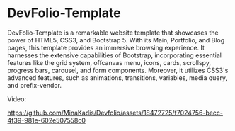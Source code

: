 # DevFolio-Template
DevFolio-Template is a remarkable website template that showcases the power of HTML5, CSS3, and Bootstrap 5. With its Main, Portfolio, and Blog pages, this template provides an immersive browsing experience. It harnesses the extensive capabilities of Bootstrap, incorporating essential features like the grid system, offcanvas menu, icons, cards, scrollspy, progress bars, carousel, and form components. Moreover, it utilizes CSS3's advanced features, such as animations, transitions, variables, media query, and prefix-vendor.

Video:






https://github.com/MinaKadis/Devfolio/assets/18472725/f7024756-becc-4f39-981e-602e507558c0

